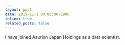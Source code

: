 ```yaml
---
layout: post
date: 2019-11-1 00:00:00-0900
inline: true
related_posts: false
---
```


I have joined Asurion Japan Holdings as a data scientist.
